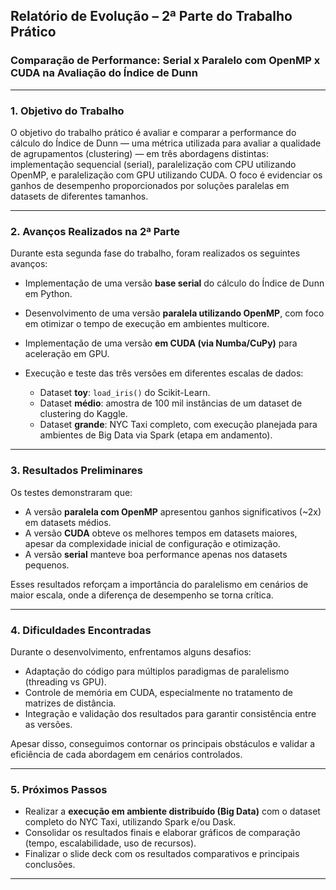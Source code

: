 

## **Relatório de Evolução – 2ª Parte do Trabalho Prático**

### **Comparação de Performance: Serial x Paralelo com OpenMP x CUDA na Avaliação do Índice de Dunn**

---

### **1. Objetivo do Trabalho**

O objetivo do trabalho prático é avaliar e comparar a performance do cálculo do Índice de Dunn — uma métrica utilizada para avaliar a qualidade de agrupamentos (clustering) — em três abordagens distintas: implementação sequencial (serial), paralelização com CPU utilizando OpenMP, e paralelização com GPU utilizando CUDA. O foco é evidenciar os ganhos de desempenho proporcionados por soluções paralelas em datasets de diferentes tamanhos.

---

### **2. Avanços Realizados na 2ª Parte**

Durante esta segunda fase do trabalho, foram realizados os seguintes avanços:

* Implementação de uma versão **base serial** do cálculo do Índice de Dunn em Python.
* Desenvolvimento de uma versão **paralela utilizando OpenMP**, com foco em otimizar o tempo de execução em ambientes multicore.
* Implementação de uma versão **em CUDA (via Numba/CuPy)** para aceleração em GPU.
* Execução e teste das três versões em diferentes escalas de dados:

  * Dataset **toy**: `load_iris()` do Scikit-Learn.
  * Dataset **médio**: amostra de 100 mil instâncias de um dataset de clustering do Kaggle.
  * Dataset **grande**: NYC Taxi completo, com execução planejada para ambientes de Big Data via Spark (etapa em andamento).

---

### **3. Resultados Preliminares**

Os testes demonstraram que:

* A versão **paralela com OpenMP** apresentou ganhos significativos (\~2x) em datasets médios.
* A versão **CUDA** obteve os melhores tempos em datasets maiores, apesar da complexidade inicial de configuração e otimização.
* A versão **serial** manteve boa performance apenas nos datasets pequenos.

Esses resultados reforçam a importância do paralelismo em cenários de maior escala, onde a diferença de desempenho se torna crítica.

---

### **4. Dificuldades Encontradas**

Durante o desenvolvimento, enfrentamos alguns desafios:

* Adaptação do código para múltiplos paradigmas de paralelismo (threading vs GPU).
* Controle de memória em CUDA, especialmente no tratamento de matrizes de distância.
* Integração e validação dos resultados para garantir consistência entre as versões.

Apesar disso, conseguimos contornar os principais obstáculos e validar a eficiência de cada abordagem em cenários controlados.

---

### **5. Próximos Passos**

* Realizar a **execução em ambiente distribuído (Big Data)** com o dataset completo do NYC Taxi, utilizando Spark e/ou Dask.
* Consolidar os resultados finais e elaborar gráficos de comparação (tempo, escalabilidade, uso de recursos).
* Finalizar o slide deck com os resultados comparativos e principais conclusões.

---
